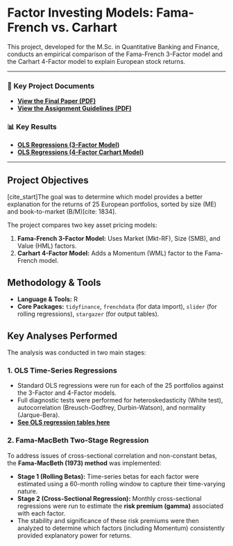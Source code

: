 # Factor Investing Models: Fama-French vs. Carhart

This project, developed for the M.Sc. in Quantitative Banking and Finance, conducts an empirical comparison of the Fama-French 3-Factor model and the Carhart 4-Factor model to explain European stock returns.

---
### 📄 Key Project Documents
* **[View the Final Paper (PDF)](docs/Statement.pdf)**
* **[View the Assignment Guidelines (PDF)](docs/Assignment.pdf)**

### 📊 Key Results
* **[OLS Regressions (3-Factor Model)](results/3_Factor_Model_OLS.html)**
* **[OLS Regressions (4-Factor Carhart Model)](results/4_Factor_Carhart_OLS.html)**
---

## Project Objectives

[cite_start]The goal was to determine which model provides a better explanation for the returns of 25 European portfolios, sorted by size (ME) and book-to-market (B/M)[cite: 1834].

The project compares two key asset pricing models:
1.  **Fama-French 3-Factor Model:** Uses Market (Mkt-RF), Size (SMB), and Value (HML) factors.
2.  **Carhart 4-Factor Model:** Adds a Momentum (WML) factor to the Fama-French model.

## Methodology & Tools

* **Language & Tools:** R
* **Core Packages:** `tidyfinance`, `frenchdata` (for data import), `slider` (for rolling regressions), `stargazer` (for output tables).

## Key Analyses Performed

The analysis was conducted in two main stages:

### 1. OLS Time-Series Regressions
* Standard OLS regressions were run for each of the 25 portfolios against the 3-Factor and 4-Factor models.
* Full diagnostic tests were performed for heteroskedasticity (White test), autocorrelation (Breusch-Godfrey, Durbin-Watson), and normality (Jarque-Bera).
* **[See OLS regression tables here](results/)**

### 2. Fama-MacBeth Two-Stage Regression
To address issues of cross-sectional correlation and non-constant betas, the **Fama-MacBeth (1973) method** was implemented:
* **Stage 1 (Rolling Betas):** Time-series betas for each factor were estimated using a 60-month rolling window to capture their time-varying nature.
* **Stage 2 (Cross-Sectional Regression):** Monthly cross-sectional regressions were run to estimate the **risk premium (gamma)** associated with each factor.
* The stability and significance of these risk premiums were then analyzed to determine which factors (including Momentum) consistently provided explanatory power for returns.
